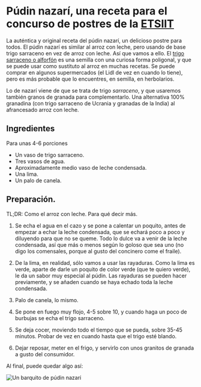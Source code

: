 # Púdin nazarí, una receta para el concurso de postres de la [ETSIIT](https://etsiit.ugr.es)

La auténtica y original receta del púdin nazarí, un delicioso postre
para todos. El púdin nazarí es similar al arroz con leche, pero usando
de base trigo sarraceno en vez de arroz con leche. Así que vamos a
ello. El
[trigo sarraceno o alforfón](https://es.wikipedia.org/wiki/Fagopyrum_esculentum) es
una semilla con una curiosa forma poligonal, y que se puede usar como
sustituto al arroz en muchas recetas. Se puede comprar en algunos
supermercados (el Lidl de vez en cuando lo tiene), pero es más
probable que lo encuentres, en semilla, en herbolarios.

Lo de nazarí viene de que se trata de trigo *sarraceno*, y que
usaremos también granos de granada para complementarlo. Una
alternativa 100% granadina (con trigo sarraceno de Ucrania y granadas
de la India) al afrancesado arroz con leche.

## Ingredientes

Para unas 4-6 porciones

* Un vaso de trigo sarraceno.
* Tres vasos de agua.
* Aproximadamente medio vaso de leche condensada.
* Una lima.
* Un palo de canela.

## Preparación.

TL;DR: Como el arroz con leche. Para qué decir más.

1. Se echa el agua en el cazo y se pone a calentar un poquito, antes
   de empezar a echar la leche condensada, que se echará poco a poco y
   diluyendo para que no se queme. Todo lo dulce va a venir de la
   leche condensada, así que más o menos según lo goloso que sea uno
   (no digo los comensales, porque al gusto del concinero come el
   fraile).
   
2. De la lima, en realidad, sólo vamos a usar las rayaduras. Como la
   lima es verde, aparte de darle un poquito de color verde (que te
   quiero verde), le da un sabor muy especial al púdin. Las rayaduras
   se pueden hacer previamente, y se añaden cuando se haya echado toda
   la leche condensada.
   
3. Palo de canela, lo mismo.

4. Se pone en fuego muy flojo, 4-5 sobre 10, y cuando haga un poco de
   burbujas se echa el trigo sarraceno.
   
5. Se deja cocer, moviendo todo el tiempo que se pueda, sobre 35-45
   minutos. Probar de vez en cuando hasta que el trigo esté blando.
   
6. Dejar reposar, meter en el frigo, y servirlo con unos granitos de
   granada a gusto del consumidor.
   
Al final, puede quedar algo así:

![Un barquito de púdin nazarí](https://live.staticflickr.com/65535/33917907988_bb35d40629_k_d.jpg)




